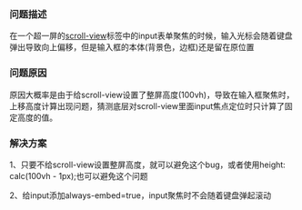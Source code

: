 ### 问题描述

在一个超一屏的[scroll-view](https://so.csdn.net/so/search?q=scroll-view&spm=1001.2101.3001.7020)标签中的input表单聚焦的时候，输入光标会随着键盘弹出导致向上偏移，但是输入框的本体(背景色，边框)还是留在原位置

### 问题原因

原因大概率是由于给scroll-view设置了整屏高度(100vh)，导致在输入框聚焦时，上移高度计算出现问题，猜测底层对scroll-view里面input焦点定位时只计算了固定高度的值。

### 解决方案

1、只要不给scroll-view设置整屏高度，就可以避免这个bug，或者使用height: calc(100vh - 1px);也可以避免这个问题

2、给input添加always-embed=true，input聚焦时不会随着键盘弹起滚动
